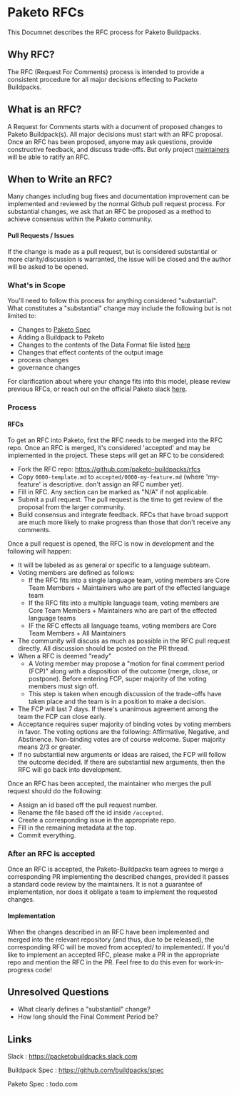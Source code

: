 # Paketo RFCs

This Documnet describes the RFC process for Paketo Buildpacks.

## Why RFC?
The RFC (Request For Comments) process is intended to provide a consistent procedure for all major decisions effecting to Packeto Buildpacks.

## What is an RFC?
A Request for Comments starts with a document of proposed changes to Paketo Buildpack(s). 
All major decisions must start with an RFC proposal.
Once an RFC has been proposed, anyone may ask questions, provide constructive feedback,
and discuss trade-offs. But only project [maintainers](todo.com) will be able to ratify an RFC.


## When to Write an RFC?
Many changes including bug fixes and documentation improvement can be implemented and reviewed by the normal
Github pull request process.
For substantial changes, we ask that an RFC be proposed as a method to achieve consensus within the Paketo community.

#### Pull Requests / Issues
If the change is made as a pull request, but is considered substantial or more clarity/discussion is warranted, the issue will be closed and the author will be asked to be opened.


### What's in Scope
You'll need to follow this process for anything considered "substantial". 
What constitutes a "substantial" change may include the following but is not limited to:
- Changes to [Paketo Spec](todo.com)
- Adding a Buildpack to Paketo
- Changes to the contents of the Data Format file listed [here](https://github.com/buildpacks/spec/blob/master/buildpack.md#data-format)
- Changes that effect contents of the output image
- process changes
- governance changes

For clarification about where your change fits into this model, please review previous RFCs, or reach 
out on the official Paketo slack [here](packetobuildpacks.slack.com).

### Process
#### RFCs
To get an RFC into Paketo, first the RFC needs to be merged into the RFC repo. Once an RFC is merged, it's considered 'accepted' and may be implemented in the project. These steps will get an RFC to be considered:

- Fork the RFC repo: <https://github.com/paketo-buildpacks/rfcs>
- Copy `0000-template.md` to `accepted/0000-my-feature.md` (where 'my-feature' is descriptive. don't assign an RFC number yet).
- Fill in RFC. Any section can be marked as "N/A" if not applicable.
- Submit a pull request. The pull request is the time to get review of the proposal from the larger community.
-  Build consensus and integrate feedback. RFCs that have broad support are much more likely to make progress than those that don't receive any comments.

Once a pull request is opened, the RFC is now in development and the following will happen:

- It will be labeled as as general or specific to a language subteam.
- Voting members are defined as follows:
  -  If the RFC fits into a single language team, voting members are Core Team Members + Maintainers who are part of the effected language team
  - If the RFC fits into a multiple language team, voting members are Core Team Members + Maintainers who are part of the effected language teams
  - IF the RFC effects all language teams, voting members are Core Team Members + All Maintainers 
- The community will discuss as much as possible in the RFC pull request directly. All discussion should be posted on the PR thread.
- When a RFC is deemed "ready"
  - A Voting member may propose a "motion for final comment period (FCP)" along with a disposition of the outcome (merge, close, or postpone). Before entering FCP, super majority of the voting members must sign off.
  - This step is taken when enough discussion of the trade-offs have taken place and the team is in a position to make a decision. 
- The FCP will last 7 days. If there's unanimous agreement among the team the FCP can close early.
- Acceptance requires super majority of binding votes by voting members in favor. The voting options are the following: Affirmative, Negative, and Abstinence. Non-binding votes are of course welcome. Super majority means 2/3 or greater.
- If no substantial new arguments or ideas are raised, the FCP will follow the outcome decided. If there are substantial new arguments, then the RFC will go back into development.

Once an RFC has been accepted, the maintainer who merges the pull request should do the following:

- Assign an id based off the pull request number.
- Rename the file based off the id inside `/accepted`.
- Create a corresponding issue in the appropriate repo.
- Fill in the remaining metadata at the top.
- Commit everything.

### After an RFC is accepted
Once an RFC is accepted, the Paketo-Buildpacks team agrees to merge a corresponding PR implementing the described changes, provided it passes a standard code review by the maintainers. 
It is not a guarantee of implementation, nor does it obligate a team to implement the requested changes.

#### Implementation
When the changes described in an RFC have been implemented and merged into the relevant repository (and thus, due to be released),
the corresponding RFC will be moved from accepted/ to implemented/. If you'd like to implement an accepted RFC, 
please make a PR in the appropriate repo and mention the RFC in the PR. Feel free to do this even for work-in-progress code!

## Unresolved Questions
[unresolved-questions]: #unresolved-questions

- What clearly defines a "substantial" change?
- How long should the Final Comment Period be?

## Links

Slack : https://packetobuildpacks.slack.com

Buildpack Spec : https://github.com/buildpacks/spec

Paketo Spec : todo.com
